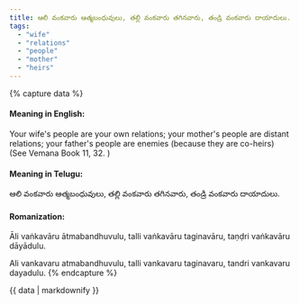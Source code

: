 ```yaml
---
title: ఆలి వంకవారు ఆత్మబంధువులు, తల్లి వంకవారు తగినవారు, తండ్రి వంకవారు దాయాదులు.
tags:
  - "wife"
  - "relations"
  - "people"
  - "mother"
  - "heirs"
---
```


{% capture data %}
#### Meaning in English:
Your wife's people are your own relations; your mother's people are distant relations; your father's people are enemies (because they are co-heirs)
(See Vemana Book 11, 32. )

#### Meaning in Telugu:
ఆలి వంకవారు ఆత్మబంధువులు, తల్లి వంకవారు తగినవారు, తండ్రి వంకవారు దాయాదులు.

#### Romanization:
Āli vaṅkavāru ātmabandhuvulu, talli vaṅkavāru taginavāru, taṇḍri vaṅkavāru dāyādulu.

Ali vankavaru atmabandhuvulu, talli vankavaru taginavaru, tandri vankavaru dayadulu.
{% endcapture %}

{{ data | markdownify }}

